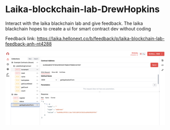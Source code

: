 # Laika-blockchain-lab-DrewHopkins
Interact with the laika blackchain lab and give feedback.
The laika blackchain hopes to create a ui for smart contract dev without coding

Feedback link: https://laika.hellonext.co/b/feedback/p/laika-blockchain-lab-feedback-anh-nt4288

![alt text](https://github.com/DrewHopkins/Laika-blockchain-lab-DrewHopkins/blob/main/getApplicationForm.png?raw=true)

